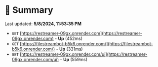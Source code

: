 # 📖 Summary
Last updated: **5/8/2024, 11:53:35 PM**

- `GET` [https://restreamer-09gx.onrender.com](https://restreamer-09gx.onrender.com) - **Up** (452ms)
- `GET` [https://filestreambot-b5k6.onrender.com/](https://filestreambot-b5k6.onrender.com/) - **Up** (331ms)
- `GET` [https://restreamer-09gx.onrender.com/ui](https://restreamer-09gx.onrender.com/ui) - **Up** (559ms)
